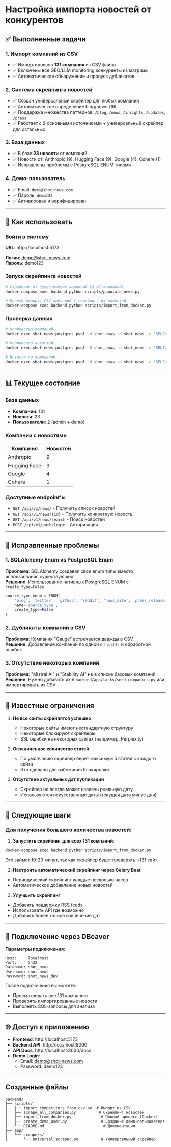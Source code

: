 # Настройка импорта новостей от конкурентов

## ✅ Выполненные задачи

### 1. Импорт компаний из CSV
- ✅ Импортировано **131 компания** из CSV файла
- ✅ Включены все GEO/LLM monitoring конкуренты из матрицы
- ✅ Автоматическое обнаружение и пропуск дубликатов

### 2. Система скрейпинга новостей
- ✅ Создан универсальный скрейпер для любых компаний
- ✅ Автоматическое определение blog/news URL
- ✅ Поддержка множества паттернов: `/blog`, `/news`, `/insights`, `/updates`, `/press`
- ✅ Работает с 9 основными источниками + универсальный скрейпер для остальных

### 3. База данных
- ✅ В базе **23 новости** от компаний
- ✅ Новости от: Anthropic (9), Hugging Face (9), Google (4), Cohere (1)
- ✅ Исправлены проблемы с PostgreSQL ENUM типами

### 4. Демо-пользователь
- ✅ Email: `demo@shot-news.com`
- ✅ Пароль: `demo123`
- ✅ Активирован и верифицирован

---

## 🚀 Как использовать

### Войти в систему

**URL**: http://localhost:5173

**Логин**: demo@shot-news.com  
**Пароль**: demo123

### Запуск скрейпинга новостей

```bash
# Скрейпинг от существующих компаний (9 AI-компаний)
docker-compose exec backend python scripts/populate_news.py

# Полный импорт: CSV компаний + скрейпинг их новостей
docker-compose exec backend python scripts/import_from_docker.py
```

### Проверка данных

```bash
# Количество компаний
docker exec shot-news-postgres psql -U shot_news -d shot_news -c "SELECT COUNT(*) FROM companies;"

# Количество новостей
docker exec shot-news-postgres psql -U shot_news -d shot_news -c "SELECT COUNT(*) FROM news_items;"

# Новости по компаниям
docker exec shot-news-postgres psql -U shot_news -d shot_news -c "SELECT c.name, COUNT(n.id) as news_count FROM companies c LEFT JOIN news_items n ON c.id = n.company_id GROUP BY c.name ORDER BY news_count DESC LIMIT 20;"
```

---

## 📊 Текущее состояние

### База данных
- **Компании**: 131
- **Новости**: 23
- **Пользователи**: 2 (admin + demo)

### Компании с новостями
| Компания | Новостей |
|----------|----------|
| Anthropic | 9 |
| Hugging Face | 9 |
| Google | 4 |
| Cohere | 1 |

### Доступные endpoint'ы
- `GET /api/v1/news/` - Получить список новостей
- `GET /api/v1/news/{id}` - Получить конкретную новость
- `GET /api/v1/news/search` - Поиск новостей
- `POST /api/v1/auth/login` - Авторизация

---

## 🔧 Исправленные проблемы

### 1. SQLAlchemy Enum vs PostgreSQL Enum
**Проблема**: SQLAlchemy создавал свои enum типы вместо использования существующих  
**Решение**: Использование нативных PostgreSQL ENUM с `create_type=False`

```python
source_type_enum = ENUM(
    'blog', 'twitter', 'github', 'reddit', 'news_site', 'press_release',
    name='source_type',
    create_type=False
)
```

### 2. Дубликаты компаний в CSV
**Проблема**: Компания "Gauge" встречается дважды в CSV  
**Решение**: Добавление компаний по одной с `flush()` и обработкой ошибок

### 3. Отсутствие некоторых компаний
**Проблема**: "Mistral AI" и "Stability AI" не в списке базовых компаний  
**Решение**: Нужно добавить их в `backend/app/tasks/seed_companies.py` или импортировать из CSV

---

## 🐛 Известные ограничения

1. **Не все сайты скрейпятся успешно**
   - Некоторые сайты имеют нестандартную структуру
   - Некоторые блокируют скрейперы
   - SSL ошибки на некоторых сайтах (например, Perplexity)

2. **Ограниченное количество статей**
   - По умолчанию скрейпер берет максимум 5 статей с каждого сайта
   - Это сделано для избежания блокировки

3. **Отсутствие актуальных дат публикации**
   - Скрейпер не всегда может извлечь реальную дату
   - Используются искусственные даты (текущая дата минус дни)

---

## 📝 Следующие шаги

### Для получения большего количества новостей:

1. **Запустить скрейпинг для всех 131 компаний**:
```bash
docker-compose exec backend python scripts/import_from_docker.py
```
Это займет 10-20 минут, так как скрейпер будет проверять ~131 сайт.

2. **Настроить автоматический скрейпинг через Celery Beat**
- Периодический скрейпинг каждые несколько часов
- Автоматическое добавление новых новостей

3. **Улучшить скрейпинг**
- Добавить поддержку RSS feeds
- Использовать API где возможно
- Добавить более точное извлечение дат

---

## 🎯 Подключение через DBeaver

**Параметры подключения:**
```
Host:     localhost
Port:     5432
Database: shot_news
Username: shot_news
Password: shot_news_dev
```

После подключения вы можете:
- Просматривать все 131 компанию
- Проверять импортированные новости
- Выполнять SQL-запросы для анализа

---

## 🌐 Доступ к приложению

- **Frontend**: http://localhost:5173
- **Backend API**: http://localhost:8000
- **API Docs**: http://localhost:8000/docs
- **Demo Login**:
  - Email: demo@shot-news.com
  - Password: demo123

---

## Созданные файлы

```
backend/
├── scripts/
│   ├── import_competitors_from_csv.py  # Импорт из CSV  
│   ├── scrape_all_companies.py          # Скрейпинг новостей
│   ├── import_from_docker.py             # Полный процесс (Docker)
│   ├── create_demo_user.py               # Создание демо-пользователя
│   └── README.md                          # Документация
├── app/
│   └── scrapers/
│       └── universal_scraper.py          # Универсальный скрейпер
```



